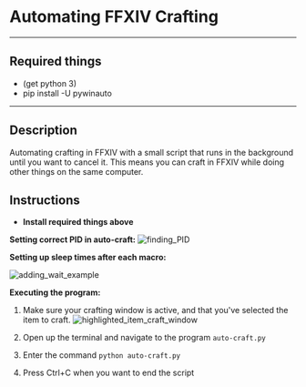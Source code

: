 # Automating FFXIV Crafting

---

## Required things

* (get python 3)
* pip install -U pywinauto

---

## Description

Automating crafting in FFXIV with a small script that runs in the background until you want to cancel it. This means you can craft in FFXIV while doing other things on the same computer.

## Instructions

* **Install required things above**

**Setting correct PID in auto-craft:**
![finding_PID](../assets/pid.jpg)

**Setting up sleep times after each macro:**

![adding_wait_example](../assets/macro.jpg)

**Executing the program:**
1. Make sure your crafting window is active, and that you've selected the item to craft.
![highlighted_item_craft_window](../assets/window.jpg)

2. Open up the terminal and navigate to the program `auto-craft.py`
3. Enter the command `python auto-craft.py`
4. Press Ctrl+C when you want to end the script
